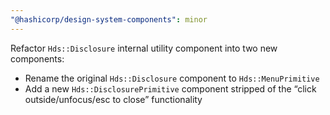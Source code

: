 ```yaml
---
"@hashicorp/design-system-components": minor
---
```


Refactor `Hds::Disclosure` internal utility component into two new components: 
- Rename the original `Hds::Disclosure` component to `Hds::MenuPrimitive`
- Add a new `Hds::DisclosurePrimitive` component stripped of the “click outside/unfocus/esc to close” functionality
